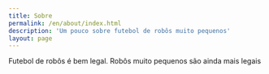 ```yaml
---
title: Sobre
permalink: /en/about/index.html
description: 'Um pouco sobre futebol de robôs muito pequenos'
layout: page
---
```


Futebol de robôs é bem legal. Robôs muito pequenos são ainda mais legais
